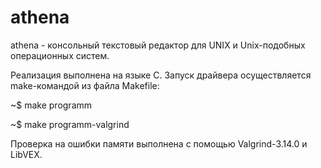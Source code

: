# athena
athena - консольный текстовый редактор для UNIX и Unix-подобных операционных систем.

Реализация выполнена на языке C. Запуск драйвера осуществляется make-командой из файла Makefile:

~$ make programm

~$ make programm-valgrind

Проверка на ошибки памяти выполнена с помощью Valgrind-3.14.0 и LibVEX.
